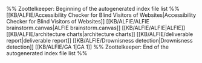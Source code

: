 %% Zoottelkeeper: Beginning of the autogenerated index file list  %%
 [[KB/ALFIE/Accessibility Checker for Blind Visitors of Websites|Accessibility Checker for Blind Visitors of Websites]]
 [[KB/ALFIE/ALFIE brainstorm.canvas|ALFIE brainstorm.canvas]]
 [[KB/ALFIE/ALFIE|ALFIE]]
 [[KB/ALFIE/architecture charts|architecture charts]]
 [[KB/ALFIE/deliverable report|deliverable report]]
 [[KB/ALFIE/Drownisness detection|Drownisness detection]]
 [[KB/ALFIE/GA 1|GA 1]]
%% Zoottelkeeper: End of the autogenerated index file list  %%
